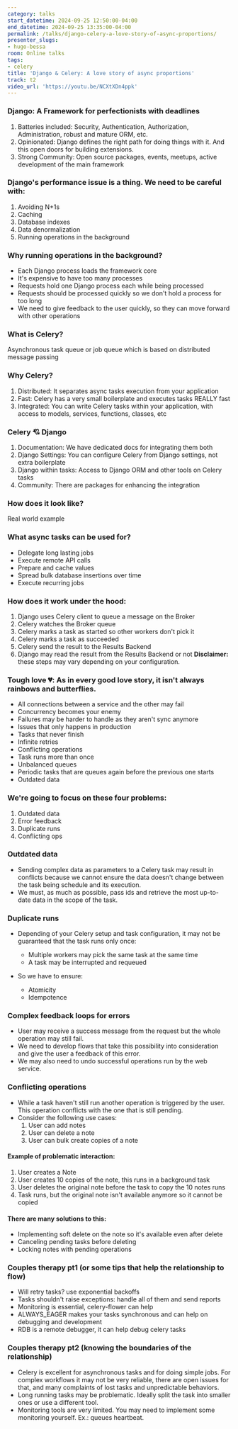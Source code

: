 ```yaml
---
category: talks
start_datetime: 2024-09-25 12:50:00-04:00
end_datetime: 2024-09-25 13:35:00-04:00
permalink: /talks/django-celery-a-love-story-of-async-proportions/
presenter_slugs:
- hugo-bessa
room: Online talks
tags:
- celery
title: 'Django & Celery: A love story of async proportions'
track: t2
video_url: 'https://youtu.be/NCXtXDn4ppk'
---
```


### Django: A Framework for perfectionists with deadlines
1. Batteries included: Security, Authentication, Authorization, Administration, robust and mature ORM, etc.
2. Opinionated: Django defines the right path for doing things with it. And this open doors for building extensions.
3. Strong Community: Open source packages, events, meetups, active development of the main framework

### Django's performance issue is a thing. We need to be careful with:
1. Avoiding N+1s
2. Caching
3. Database indexes
4. Data denormalization
5. Running operations in the background

### Why running operations in the background?
* Each Django process loads the framework core
* It's expensive to have too many processes
* Requests hold one Django process each while being processed
* Requests should be processed quickly so we don't hold a process for too long
* We need to give feedback to the user quickly, so they can move forward with other operations

### What is Celery?
Asynchronous task queue or job queue which is based on distributed message passing

### Why Celery?
1. Distributed: It separates async tasks execution from your application
2. Fast: Celery has a very small boilerplate and executes tasks REALLY fast
3. Integrated: You can write Celery tasks within your application, with access to models, services, functions, classes, etc

### Celery 💘 Django
1. Documentation: We have dedicated docs for integrating them both
2. Django Settings: You can configure Celery from Django settings, not extra boilerplate
3. Django within tasks: Access to Django ORM and other tools on Celery tasks
4. Community: There are packages for enhancing the integration

### How does it look like?
Real world example

### What async tasks can be used for?
* Delegate long lasting jobs
* Execute remote API calls
* Prepare and cache values
* Spread bulk database insertions over time
* Execute recurring jobs

### How does it work under the hood:
1. Django uses Celery client to queue a message on the Broker
2. Celery watches the Broker queue
3. Celery marks a task as started so other workers don't pick it
4. Celery marks a task as succeeded
5. Celery send the result to the Results Backend
6. Django may read the result from the Results Backend or not
**Disclaimer:** these steps may vary depending on your configuration.


### Tough love 💔: As in every good love story, it isn't always rainbows and butterflies.
* All connections between a service and the other may fail
* Concurrency becomes your enemy
* Failures may be harder to handle as they aren't sync anymore
* Issues that only happens in production
* Tasks that never finish
* Infinite retries
* Conflicting operations
* Task runs more than once
* Unbalanced queues
* Periodic tasks that are queues again before the previous one starts
* Outdated data

### We're going to focus on these four problems:
1. Outdated data
3. Error feedback
2. Duplicate runs
4. Conflicting ops

### Outdated data
* Sending complex data as parameters to a Celery task may result in conflicts because we cannot ensure the data doesn't change between the task being schedule and its execution.
* We must, as much as possible, pass ids and retrieve the most up-to-date data in the scope of the task.

### Duplicate runs
* Depending of your Celery setup and task configuration, it may not be guaranteed that the task runs only once:
  - Multiple workers may pick the same task at the same time
  - A task may be interrupted and requeued

* So we have to ensure:
  - Atomicity
  - Idempotence

### Complex feedback loops for errors
* User may receive a success message from the request but the whole operation may still fail.
* We need to develop flows that take this possibility into consideration and give the user a feedback of this error.
* We may also need to undo successful operations run by the web service.

### Conflicting operations
* While a task haven't still run another operation is triggered by the user. This operation conflicts with the one that is still pending.
* Consider the following use cases:
  1. User can add notes
  2. User can delete a note
  3. User can bulk create copies of a note

#### Example of problematic interaction: 
1. User creates a Note
2. User creates 10 copies of the note, this runs in a background task
3. User deletes the original note before the task to copy the 10 notes runs
4. Task runs, but the original note isn't available anymore so it cannot be copied

#### There are many solutions to this:
* Implementing soft delete on the note so it's available even after delete
* Canceling pending tasks before deleting
* Locking notes with pending operations

### Couples therapy pt1 (or some tips that help the relationship to flow)
* Will retry tasks? use exponential backoffs
* Tasks shouldn't raise exceptions: handle all of them and send reports
* Monitoring is essential, celery-flower can help
* ALWAYS_EAGER makes your tasks synchronous and can help on debugging and development
* RDB is a remote debugger, it can help debug celery tasks

### Couples therapy pt2 (knowing the boundaries of the relationship)
* Celery is excellent for asynchronous tasks and for doing simple jobs. For complex workflows it may not be very reliable, there are open issues for that, and many complaints of lost tasks and unpredictable behaviors.
* Long running tasks may be problematic. Ideally split the task into smaller ones or use a different tool.
* Monitoring tools are very limited. You may need to implement some monitoring yourself. Ex.: queues heartbeat.
